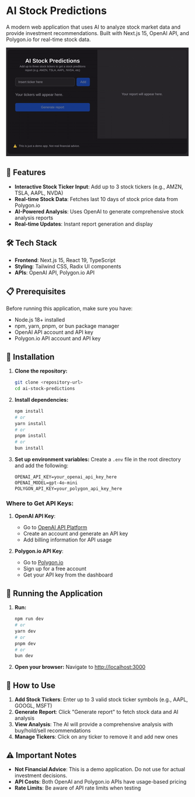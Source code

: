 # AI Stock Predictions

A modern web application that uses AI to analyze stock market data and provide investment recommendations. Built with Next.js 15, OpenAI API, and Polygon.io for real-time stock data.

![AI Stock Predictions App](./public/gif.gif)

## 🚀 Features

- **Interactive Stock Ticker Input**: Add up to 3 stock tickers (e.g., AMZN, TSLA, AAPL, NVDA)
- **Real-time Stock Data**: Fetches last 10 days of stock price data from Polygon.io
- **AI-Powered Analysis**: Uses OpenAI to generate comprehensive stock analysis reports
- **Real-time Updates**: Instant report generation and display

## 🛠️ Tech Stack

- **Frontend**: Next.js 15, React 19, TypeScript
- **Styling**: Tailwind CSS, Radix UI components
- **APIs**: OpenAI API, Polygon.io API

## 📋 Prerequisites

Before running this application, make sure you have:

- Node.js 18+ installed
- npm, yarn, pnpm, or bun package manager
- OpenAI API account and API key
- Polygon.io API account and API key

## 🔧 Installation

1. **Clone the repository:**

   ```bash
   git clone <repository-url>
   cd ai-stock-predictions
   ```

2. **Install dependencies:**

   ```bash
   npm install
   # or
   yarn install
   # or
   pnpm install
   # or
   bun install
   ```

3. **Set up environment variables:**
   Create a `.env` file in the root directory and add the following:

   ```env
   OPENAI_API_KEY=your_openai_api_key_here
   OPENAI_MODEL=gpt-4o-mini
   POLYGON_API_KEY=your_polygon_api_key_here
   ```

### Where to Get API Keys:

1. **OpenAI API Key**:

   - Go to [OpenAI API Platform](https://platform.openai.com/api-keys)
   - Create an account and generate an API key
   - Add billing information for API usage

2. **Polygon.io API Key**:
   - Go to [Polygon.io](https://polygon.io/)
   - Sign up for a free account
   - Get your API key from the dashboard

## 🚀 Running the Application

1. **Run:**

   ```bash
   npm run dev
   # or
   yarn dev
   # or
   pnpm dev
   # or
   bun dev
   ```

2. **Open your browser:**
   Navigate to [http://localhost:3000](http://localhost:3000)

## 📖 How to Use

1. **Add Stock Tickers**: Enter up to 3 valid stock ticker symbols (e.g., AAPL, GOOGL, MSFT)
2. **Generate Report**: Click "Generate report" to fetch stock data and AI analysis
3. **View Analysis**: The AI will provide a comprehensive analysis with buy/hold/sell recommendations
4. **Manage Tickers**: Click on any ticker to remove it and add new ones

## ⚠️ Important Notes

- **Not Financial Advice**: This is a demo application. Do not use for actual investment decisions.
- **API Costs**: Both OpenAI and Polygon.io APIs have usage-based pricing
- **Rate Limits**: Be aware of API rate limits when testing
